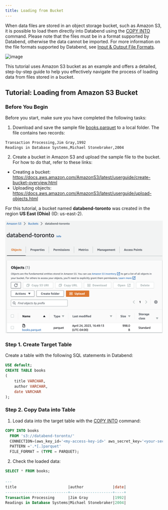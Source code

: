 ```yaml
---
title: Loading from Bucket
---
```


When data files are stored in an object storage bucket, such as Amazon S3, it is possible to load them directly into Databend using the [COPY INTO](../../14-sql-commands/10-dml/dml-copy-into-table.md) command. Please note that the files must be in a format supported by Databend, otherwise the data cannot be imported. For more information on the file formats supported by Databend, see [Input & Output File Formats](../../13-sql-reference/50-file-format-options.md).

![image](/img/load/load-data-from-s3.jpeg)

This tutorial uses Amazon S3 bucket as an example and offers a detailed, step-by-step guide to help you effectively navigate the process of loading data from files stored in a bucket.

## Tutorial: Loading from Amazon S3 Bucket

### Before You Begin

Before you start, make sure you have completed the following tasks:

1. Download and save the sample file [books.parquet](https://datafuse-1253727613.cos.ap-hongkong.myqcloud.com/data/books.parquet) to a local folder. The file contains two records:

```text
Transaction Processing,Jim Gray,1992
Readings in Database Systems,Michael Stonebraker,2004
```

2. Create a bucket in Amazon S3 and upload the sample file to the bucket. For how to do that, refer to these links:
  - Creating a bucket: https://docs.aws.amazon.com/AmazonS3/latest/userguide/create-bucket-overview.html
  - Uploading objects: https://docs.aws.amazon.com/AmazonS3/latest/userguide/upload-objects.html

  For this tutorial, a bucket named **databend-toronto** was created in the region **US East (Ohio)** (ID: us-east-2).

  ![Alt text](../../../public/img/load/toronto-bucket.png)

### Step 1. Create Target Table

Create a table with the following SQL statements in Databend:

```sql
USE default;
CREATE TABLE books
(
    title VARCHAR,
    author VARCHAR,
    date VARCHAR
);
```

### Step 2. Copy Data into Table

1. Load data into the target table with the [COPY INTO](../../14-sql-commands/10-dml/dml-copy-into-table.md) command:

```sql
COPY INTO books
  FROM 's3://databend-toronto/'
  CONNECTION=(aws_key_id='<my-access-key-id>' aws_secret_key='<your-secret-access-key>' REGION = 'us-east-2')
  PATTERN ='.*[.]parquet'
  FILE_FORMAT = (TYPE = PARQUET);
```

2. Check the loaded data:

```sql
SELECT * FROM books;

---
title                       |author             |date|
----------------------------+-------------------+----+
Transaction Processing      |Jim Gray           |1992|
Readings in Database Systems|Michael Stonebraker|2004|
```